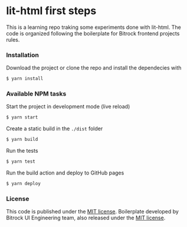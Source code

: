 # lit-html first steps

This is a learning repo traking some experiments done with lit-html.
The code is organized following the boilerplate for Bitrock frontend projects rules. 

### Installation
Download the project or clone the repo and install the dependecies with

```bash
$ yarn install
```

### Available NPM tasks
Start the project in development mode (live reload)
```bash
$ yarn start
```

Create a static build in the `./dist` folder
```bash
$ yarn build
```

Run the tests
```bash
$ yarn test
```

Run the build action and deploy to GitHub pages 
```bash
$ yarn deploy
```


### License
This code is published under the [MIT license](LICENSE).
Boilerplate developed by Bitrock UI Engineering team, also released under the [MIT license](LICENSE).